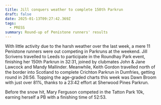 ```yaml
---
title: Jill conquers weather to complete 150th Parkrun
draft: false
date: 2025-01-13T09:27:42.369Z
tags:
  - PRESS
summary: Round-up of Penistone runners' results
---
```

With little activity due to the harsh weather over the last week, a mere 11 Penistone runners were out competing in Parkruns at the weekend.  Jill Scrivens travelled to Leeds to participate in the Roundhay Park event, finishing her 150th Parkrun in 32:31, joined by clubmates John & Jane Lawcock and Mandy Mallinder. Meanwhile, Keith Gordon travelled north of the border into Scotland to complete Crichton Parkrun in Dumfries, getting round in 26:56. Topping the age-graded charts this week was Dawn Broom with just over 81%, thanks to a 23:42 effort at Sherwood Pines Parkrun.

Before the snow hit, Mary Ferguson competed in the Tatton Park 10k, earning herself a PB with a finishing time of 52:53.